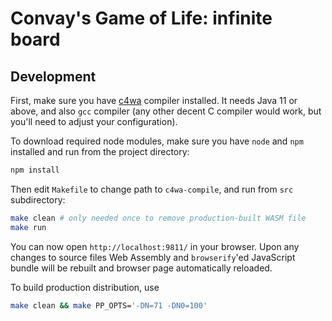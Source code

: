# Convay's Game of Life: infinite board

## Development

First, make sure you have [c4wa](https://github.com/kign/c4wa#installation) compiler installed. 
It needs Java 11 or above, and also `gcc` compiler (any other decent C compiler would work, but you'll need to
adjust your configuration).

To download required node modules, make sure you have `node` and `npm` installed and run from the project directory:

```bash
npm install
```

Then edit `Makefile` to change path to `c4wa-compile`, and run from `src` subdirectory:

```bash
make clean # only needed once to remove production-built WASM file
make run
```

You can now open `http://localhost:9811/` in your browser. Upon any changes to source files 
Web Assembly and `browserify`'ed JavaScript bundle will be rebuilt and browser page automatically
reloaded.

To build production distribution, use 

```bash
make clean && make PP_OPTS='-DN=71 -DN0=100'
```
